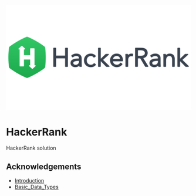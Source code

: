 
![Logo](https://raw.githubusercontent.com/argha-sarkar/HackerRank/main/Images/1_UGT1Rh9xLww3JeIDR1F0RQ.png)

    
# HackerRank

HackerRank solution 


## Acknowledgements

 - [Introduction](https://awesomeopensource.com/project/elangosundar/awesome-README-templates)
 - [Basic_Data_Types](https://github.com/matiassingers/awesome-readme)
 
  
